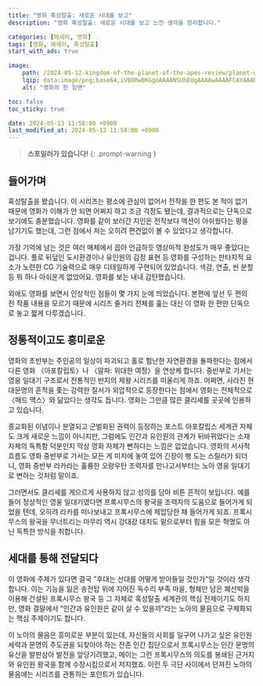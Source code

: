 ```yaml
---
title: "영화 혹성탈출: 새로운 시대를 보고"
description: "영화 혹성탈출: 새로운 시대를 보고 느낀 생각을 정리합니다."

categories: [에세이, 영화]
tags: [영화, 에세이, 혹성탈출]
start_with_ads: true

image:
    path: /2024-05-12-kingdom-of-the-planet-of-the-apes-review/planet-of-the-apes-scene.png
    lqip: data:image/png;base64,iVBORw0KGgoAAAANSUhEUgAAAAwAAAAFCAYAAABxeg0vAAAAAXNSR0IArs4c6QAAAARnQU1BAACxjwv8YQUAAAAJcEhZcwAALiMAAC4jAXilP3YAAADMSURBVBhXJY45TkNBEERfz4xnPrZYbCwQIiYBiZSEE3ALbsApOItv4tgSFkuALBEQsBg5wdhmitYnqG6pupbm9mpXs9G1bi6yLo+TTvpJR72kfhO1U6KaFFQc2RGDKeRSuL97YL2pJBMG9DpGCf/YbwJOU6sPv4bH2YLx9IOXLxFDoso4H3ZwLRuJw8baXaKLnQvbtmIyeebtO3J2kMnOPs3XbEU3VPhcVg8yb7e23fayqZuMYTdxOghM339ZrMQgw+tSzH/c1Ur9LYk/lHFJVi0oDlMAAAAASUVORK5CYII=
    alt: "영화의 한 장면"

toc: false
toc_sticky: true

date: 2024-05-13 11:58:00 +0900
last_modified_at: 2024-05-13 11:58:00 +0900
---
```


> **스포일러가 있습니다!**
{: .prompt-warning }

## **들어가며**

혹성탈출을 봤습니다. 이 시리즈는 평소에 관심이 없어서 전작을 한 편도 본 적이 없기 때문에 영화가 이해가 안 되면 어쩌지 하고 조금 걱정도 됐는데, 결과적으로는 단독으로 보기에도 충분했습니다. 영화를 같이 보러간 지인은 전작보다 액션이 아쉬웠다는 평을 남기기도 했는데, 그런 점에서 저는 오히려 편견없이 볼 수 있었다고 생각합니다.

가장 기억에 남는 것은 여러 매체에서 꼽아 언급하듯 영상미적 완성도가 매우 좋았다는 겁니다. 풀로 뒤덮인 도시환경이나 유인원의 감정 표현 등 영화를 구성하는 판타지적 요소가 노련한 CG 기술력으로 매우 디테일하게 구현되어 있었습니다. 색감, 연출, 씬 분할 등 뭐 하나 아쉬운게 없었어요. 영화를 보는 내내 감탄했습니다.

외에도 영화를 보면서 인상적인 점들이 몇 가지 눈에 띄었습니다. 본편에 앞선 두 편의 전 작품 내용을 모르기 때문에 시리즈 줄거리 전체를 훑는 대신 이 영화 한 편만 단독으로 놓고 짧게 다루겠습니다.

<!--![planet-of-the-apes-scene-1](/2024-05-12-kingdom-of-the-planet-of-the-apes-review/planet-of-the-apes-scene-1.png)-->

## **정통적이고도 흥미로운**

영화의 초반부는 주인공의 일상이 파괴되고 홀로 험난한 자연환경을 돌파한다는 점에서 다른 영화 〈아포칼립토〉나 〈알파: 위대한 여정〉을 연상케 합니다. 중반부로 가서는 영웅 일대기 구조로서 전통적인 반지의 제왕 시리즈를 떠올리게 하죠. 어쩌면, 사라진 현대문명의 흔적을 좇는 강력한 질서가 외압적으로 등장한다는 점에서 영화는 전체적으로 〈매드 맥스〉와 닮았다는 생각도 듭니다. 영화는 그만큼 많은 클리셰를 곳곳에 인용하고 있습니다.

<!--
외부의 강한 부족이 평화롭던 주인공 부족 마을을 파괴하고 마을 구성원을 복속시키는 영화의 초반부는 전투 중 주인공의 아버지를 잃는다는 것까지 〈아포칼립토〉의 재규어 발과 닮았습니다. 홀로 남겨진 주인공이 험난한 환경을 뚫으며 멀리 떨어진 부족을 찾으러 간다는 이후의 줄거리는 〈알파: 위대한 여정〉의 케다를 연상케 하죠. 어쩌면, 멸망한 문명의 흔적 조각을 활용하는 후세대라는 소재는 〈매드맥스〉에서 이미 본 듯 합니다.
-->

종교화된 이념이나 분열되고 군벌화된 권력이 등장하는 포스트 아포칼립스 세계관 자체도 크게 새로운 느낌이 아니지만, 그럼에도 인간과 유인원의 관계가 뒤바뀌었다는 소재 자체의 독특함 덕분인지 막상 영화 자체가 뻔하다는 느낌은 없었습니다. 영화의 서사적 흐름도 영화 중반부로 가서는 모든 게 미지에 놓여 있어 긴장이 팽 도는 스릴러가 되더니, 영화 중반부 라카라는 훌륭한 오랑우탄 조력자를 만나고서부터는 노아 영웅 일대기로 변하는 것처럼 말이죠.

그러면서도 클리셰를 게으르게 사용하지 않고 성의를 담아 비튼 흔적이 보입니다. 예를 들어 정상적인 영웅 일대기였다면 프록시무스의 왕국을 조력자의 도움으로 들어가게 되었을 텐데, 오히려 라카를 떠나보내고 프록시무스에 제압당한 채 들어가게 되죠. 프록시무스의 왕국을 무너트리는 마무리 역시 강대강 대치도 밑으로부터 힘을 모은 혁명도 아닌 독특한 방식을 취합니다.

<!-- ## **세대를 통해 전달되다** -->

## **세대를 통해 전달되다**

<!--![planet-of-the-apes-scene-2](/2024-05-12-kingdom-of-the-planet-of-the-apes-review/planet-of-the-apes-scene-2.png)-->

이 영화에 주제가 있다면 결국 "후대는 선대를 어떻게 받아들일 것인가"일 것이라 생각합니다. 이는 기능을 잃은 송전탑 위에 지어진 독수리 부족 마을, 형체만 남은 폐선박을 이용해 건설된 프록시무스 왕국 등 그 자체로 혹성탈출 세계관의 핵심 전제이기도 하지만, 영화 결말에서 "인간과 유인원은 같이 살 수 있을까"라는 노아의 물음으로 구체화되는 핵심 주제이기도 합니다.

이 노아의 물음은 흥미로운 부분이 있는데, 자신들의 사회를 일구어 나가고 싶은 유인원 세력과 문명의 주도권을 되찾아야 하는 잔존 인간 집단으로서 프록시무스는 인간 문명의 유산을 발판삼아 발전을 앞당기려했고, 메이는 그런 프록시무스의 의도를 봉쇄된 근거지와 유인원 왕국을 함께 수장시킴으로서 저지했죠. 이런 두 극단 사이에서 던져진 노아의 물음에는 시리즈를 관통하는 포인트가 있습니다.